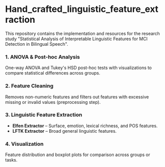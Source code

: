 # Hand_crafted_linguistic_feature_extraction
This repository contains the implementation and resources for the research study "Statistical Analysis of Interpretable Linguistic Features for MCI Detection in Bilingual Speech".

### **1. ANOVA & Post-hoc Analysis**

One-way ANOVA and Tukey's HSD post-hoc tests with visualizations to compare statistical differences across groups.

### **2. Feature Cleaning**

Removes non-numeric features and filters out features with excessive missing or invalid values (preprocessing step).

### **3. Linguistic Feature Extraction**

* **Elfen Extractor** – Surface, emotion, lexical richness, and POS features.
* **LFTK Extractor** – Broad general linguistic features.

### **4. Visualization**

Feature distribution and boxplot plots for comparison across groups or tasks.
